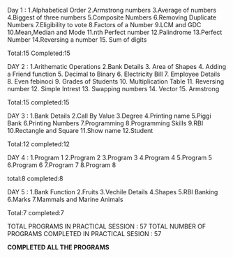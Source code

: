 Day 1 :
1.Alphabetical Order
2.Armstrong numbers
3.Average of numbers
4.Biggest of three numbers
5.Composite Numbers
6.Removing Duplicate Numbers
7.Eligibility to vote 
8.Factors of a Number
9.LCM and GDC
10.Mean,Median and Mode
11.nth Perfect number
12.Palindrome
13.Perfect Number
14.Reversing a number
15. Sum of digits

Total:15
Completed:15


DAY 2 :
1.Arithematic Operations
2.Bank Details
3. Area of Shapes
4. Adding a Friend function
5. Decimal to Binary
6. Electricity Bill
7. Employee Details
8. Even febinoci
9. Grades of Students
10. Multiplication Table
11. Reversing number
12. Simple Intrest
13. Swapping numbers 
14. Vector
15. Armstrong

Total:15
completed:15

DAY 3 :
1.Bank Details
2.Call By Value
3.Degree
4.Printing name
5.Piggi Bank
6.Printing Numbers
7.Programming
8.Programming Skills
9.RBI
10.Rectangle and Square
11.Show name
12.Student

Total:12
completed:12

DAY 4 :
1.Program 1
2.Program 2
3.Program 3
4.Program 4
5.Program 5
6.Program 6
7.Program 7
8.Program 8

total:8
completed:8

DAY 5 :
1.Bank Function
2.Fruits
3.Vechile Details 
4.Shapes
5.RBI Banking
6.Marks
7.Mammals and Marine Animals

Total:7
completed:7


TOTAL PROGRAMS IN PRACTICAL SESSION : 57
TOTAL NUMBER OF PROGRAMS COMPLETED IN PRACTICAL SESION : 57

**COMPLETED ALL THE PROGRAMS**
